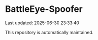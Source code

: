 # BattleEye-Spoofer

Last updated: 2025-06-30 23:33:40

This repository is automatically maintained.
